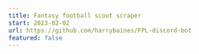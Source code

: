 ```yaml
---
title: Fantasy football scout scraper
start: 2023-02-02
url: https://github.com/harrybaines/FPL-discord-bot
featured: false
---
```

